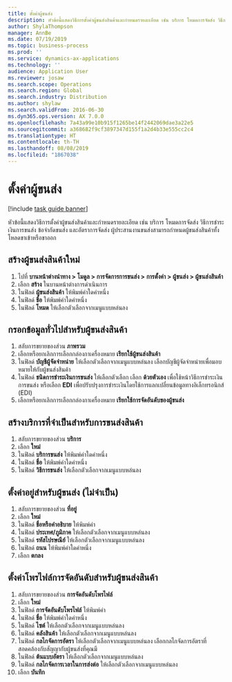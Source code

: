 ```yaml
---
title: ตั้งค่าผู้ขนส่ง
description: หัวข้อนี้แสดงวิธีการตั้งค่าผู้ขนส่งสินค้าและกำหนดรายละเอียด เช่น บริการ โหมดการจัดส่ง วิธีการชำระเงินการขนส่ง ข้อจำกัดขนส่ง และอัตราการจัดส่ง
author: ShylaThompson
manager: AnnBe
ms.date: 07/19/2019
ms.topic: business-process
ms.prod: ''
ms.service: dynamics-ax-applications
ms.technology: ''
audience: Application User
ms.reviewer: josaw
ms.search.scope: Operations
ms.search.region: Global
ms.search.industry: Distribution
ms.author: shylaw
ms.search.validFrom: 2016-06-30
ms.dyn365.ops.version: AX 7.0.0
ms.openlocfilehash: 7a43a99e10b915f1265be14f2442069dae3a22e5
ms.sourcegitcommit: a368682f9cf3897347d155f1a2d4b33e555cc2c4
ms.translationtype: HT
ms.contentlocale: th-TH
ms.lasthandoff: 08/08/2019
ms.locfileid: "1867038"
---
```

# <a name="set-up-shipping-carriers"></a>ตั้งค่าผู้ขนส่ง

[!include [task guide banner](../../includes/task-guide-banner.md)]

หัวข้อนี้แสดงวิธีการตั้งค่าผู้ขนส่งสินค้าและกำหนดรายละเอียด เช่น บริการ โหมดการจัดส่ง วิธีการชำระเงินการขนส่ง ข้อจำกัดขนส่ง และอัตราการจัดส่ง ผู้ประสานงานขนส่งสามารถกำหนดผู้ขนส่งสินค้าทั้งโหลดขาเข้าหรือขาออก


## <a name="create-a-new-shipping-carrier"></a>สร้างผู้ขนส่งสินค้าใหม่
1. ไปที่ **บานหน้าต่างนำทาง > โมดูล > การจัดการการขนส่ง > การตั้งค่า > ผู้ขนส่ง > ผู้ขนส่งสินค้า**
2. เลือก **สร้าง** ในบานหน้าต่างการดำเนินการ
3. ในฟิลด์ **ผู้ขนส่งสินค้า** ให้พิมพ์ค่าใดค่าหนึ่ง
4. ในฟิลด์ **ชื่อ** ให้พิมพ์ค่าใดค่าหนึ่ง
5. ในฟิลด์ **โหมด** ให้เลือกตัวเลือกจากเมนูแบบหล่นลง

## <a name="fill-in-the-general-information-for-the-shipping-carrier"></a>กรอกข้อมูลทั่วไปสำหรับผู้ขนส่งสินค้า
1. สลับการขยายของส่วน **ภาพรวม**
2. เลือกหรือยกเลิกการเลือกกล่องกาเครื่องหมาย **เรียกใช้ผู้ขนส่งสินค้า**
3. ในฟิลด์ **บัญชีผู้จัดจำหน่าย** ให้เลือกตัวเลือกจากเมนูแบบหล่นลง เลือกบัญชีผู้จัดจำหน่ายเพื่อมอบหมายให้กับผู้ขนส่งสินค้า  
4. ในฟิลด์ **ชนิดการชำระเงินการขนส่ง** ให้เลือกตัวเลือก เลือก **ด้วยตัวเอง** เพื่อใช้หน้าวิธีการชำระเงินการขนส่ง หรือเลือก **EDI** เพื่อปรับปรุงการชำระเงินโดยใช้การแลกเปลี่ยนข้อมูลทางอิเล็กทรอนิกส์ (EDI)  
5. เลือกหรือยกเลิกการเลือกกล่องกาเครื่องหมาย **เรียกใช้การจัดอันดับของผู้ขนส่ง**

## <a name="create-the-necessary-services-for-the-shipping-carrier"></a>สร้างบริการที่จำเป็นสำหรับการขนส่งสินค้า
1. สลับการขยายของส่วน **บริการ**
2. เลือก **ใหม่**
3. ในฟิลด์ **บริการขนส่ง** ให้พิมพ์ค่าใดค่าหนึ่ง
4. ในฟิลด์ **ชื่อ** ให้พิมพ์ค่าใดค่าหนึ่ง
5. ในฟิลด์ **วิธีการขนส่ง** ให้เลือกตัวเลือกจากเมนูแบบหล่นลง

## <a name="set-up-the-address-for-the-carrier-optional"></a>ตั้งค่าอยู่สำหรับผู้ขนส่ง (ไม่จำเป็น)
1. สลับการขยายของส่วน **ที่อยู่**
2. เลือก **ใหม่**
3. ในฟิลด์ **ชื่อหรือคำอธิบาย** ให้พิมพ์ค่า
4. ในฟิลด์ **ประเทศ/ภูมิภาค** ให้เลือกตัวเลือกจากเมนูแบบหล่นลง
5. ในฟิลด์ **รหัสไปรษณีย์** ให้เลือกตัวเลือกจากเมนูแบบหล่นลง
6. ในฟิลด์ **ถนน** ให้พิมพ์ค่าใดค่าหนึ่ง
7. เลือก **ตกลง**

## <a name="set-up-the-rating-profile-for-the-shipping-carrier"></a>ตั้งค่าโพรไฟล์การจัดอันดับสำหรับผู้ขนส่งสินค้า
1. สลับการขยายของส่วน **การจัดอันดับโพรไฟล์**
2. เลือก **ใหม่**
3. ในฟิลด์ **การจัดอันดับโพรไฟล์** ให้พิมพ์ค่า
4. ในฟิลด์ **ชื่อ** ให้พิมพ์ค่าใดค่าหนึ่ง
5. ในฟิลด์ **ไซต์** ให้เลือกตัวเลือกจากเมนูแบบหล่นลง
6. ในฟิลด์ **คลังสินค้า** ให้เลือกตัวเลือกจากเมนูแบบหล่นลง
7. ในฟิลด์ **กลไกจัดการอัตรา** ให้เลือกตัวเลือกจากเมนูแบบหล่นลง เลือกกลไกจัดการอัตราที่สอดคล้องกับสัญญากับผู้ขนส่งที่คุณมี  
8. ในฟิลด์ **ต้นแบบอัตรา** ให้เลือกตัวเลือกจากเมนูแบบหล่นลง
9. ในฟิลด์ **กลไกจัดการเวลาในการส่งต่อ** ให้เลือกตัวเลือกจากเมนูแบบหล่นลง
10. เลือก **บันทึก**

